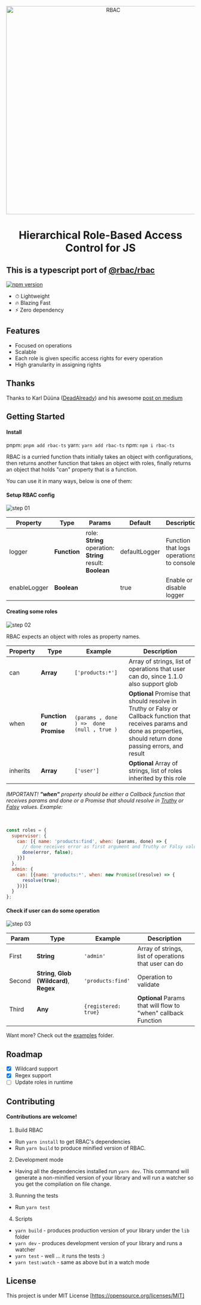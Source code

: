 
<p align="center">
  <img alt="RBAC" width="556px" src="img/logo.png" />
</p>

<h1 align="center">
  Hierarchical Role-Based Access Control for JS
</h1>

## This is a typescript port of [@rbac/rbac](https://www.npmjs.com/package/@rbac/rbac)


[![npm version](https://badge.fury.io/js/rbac-ts.svg)](https://badge.fury.io/js/rbac-ts) 

* ⏱ Lightweight
* 🔥 Blazing Fast
* ⚡️️ Zero dependency

## Features

* Focused on operations
* Scalable
* Each role is given specific access rights for every operation
* High granularity in assigning rights

## Thanks
  Thanks to Karl Düüna ([DeadAlready](https://github.com/DeadAlready)) and his awesome [post on medium](https://blog.nodeswat.com/implement-access-control-in-node-js-8567e7b484d1)
  
  
## Getting Started

#### Install 

pnpm: `pnpm add rbac-ts`
yarn: `yarn add rbac-ts`
npm: `npm i rbac-ts`

RBAC is a curried function thats initially takes an object with configurations, 
then returns another function that takes an object with roles, 
finally returns an object that holds "can" property that is a function.

You can use it in many ways, below is one of them:

#### Setup RBAC config
![step 01](./img/01.png)

| Property     	| Type          	| Params                                                      	| Default       	| Description                             	|
|--------------	|---------------	|-------------------------------------------------------------	|---------------	|-----------------------------------------	|
| logger       	| **Function**  	| role: **String**<br/>operation: **String**<br/>result: **Boolean** 	| defaultLogger 	| Function that logs operations to console 	|
| enableLogger 	| **Boolean**   	|                                                             	| true          	| Enable or disable logger                	|

#### Creating some roles
![step 02](./img/002.png)

RBAC expects an object with roles as property names.

| Property 	| Type         	| Example                                        	| Description                                                                                                                                                                  	|
|----------	|--------------	|------------------------------------------------	|------------------------------------------------------------------------------------------------------------------------------------------------------------------------------	|
| can      	| **Array**    	            | ```['products:*']```                        	| Array of strings, list of operations that user can do, since 1.1.0 also support glob                                                                                            |
| when     	| **Function or Promise**  	| ```(params , done ) =>  done (null , true )``` 	| **Optional** Promise that should resolve in Truthy or Falsy or  Callback function that receives params and done as properties, should return done passing errors, and result 	|
| inherits 	| **Array**    	            | ```['user']```                                 	| **Optional** Array of strings, list of roles inherited by this role                                                                                                               	|

###### IMPORTANT! **"when"** property should be either a Callback function that receives params and done or a Promise that should resolve in [Truthy](https://developer.mozilla.org/en-US/docs/Glossary/Truthy) or [Falsy](https://developer.mozilla.org/en-US/docs/Glossary/Falsy) values. Example: 

``` javascript 

const roles = {
  supervisor: {
    can: [{ name: 'products:find', when: (params, done) => {
      // done receives error as first argument and Truthy or Falsy value as second argument
      done(error, false);
    }}]
  },
  admin: {
    can: [{name: 'products:*', when: new Promise((resolve) => {
      resolve(true);
    })}]
  }
};

```

#### Check if user can do some operation
![step 03](./img/03.png)

| Param  	| Type        	                                 | Example                  	| Description                                                    	|
|--------	|----------------------------------------------- |--------------------------	|----------------------------------------------------------------	|
| First  	| **String**  	                                 | ```'admin'```            	| Array of strings, list of operations that user can do          	|
| Second 	| **String**, **Glob (Wildcard)**, **Regex**     | ```'products:find'```    	| Operation to validate                                          	|
| Third  	| **Any**     	                                 | ```{registered: true}``` 	| **Optional** Params that will flow to "when" callback Function 	|

Want more? Check out the [examples](examples/) folder.

## Roadmap

- [X] Wildcard support
- [X] Regex support
- [ ] Update roles in runtime

## Contributing

#### Contributions are welcome!

1. Build RBAC
  * Run `yarn install` to get RBAC's dependencies
  * Run `yarn build` to produce minified version of RBAC.

2. Development mode
  * Having all the dependencies installed run `yarn dev`. This command will generate a non-minified version of your library and will run a watcher so you get the compilation on file change.

3. Running the tests
  * Run `yarn test` 

4. Scripts
* `yarn build` - produces production version of your library under the `lib` folder
* `yarn dev` - produces development version of your library and runs a watcher
* `yarn test` - well ... it runs the tests :)
* `yarn test:watch` - same as above but in a watch mode

## License

This project is under MIT License [https://opensource.org/licenses/MIT]
